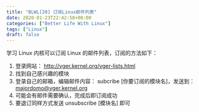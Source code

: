 ```yaml
---
title: "BLWL[20] 订阅Linux邮件列表"
date: 2020-01-23T22:42:58+08:00
categories: ["Better Life With Linux"]
tags: ["Linux"]
draft: false
---
```


学习 Linux 内核可以订阅 Linux 的邮件列表，订阅的方法如下：   
1. 登录网站： http://vger.kernel.org/vger-lists.html
2. 找到自己感兴趣的模块
3. 登录自己的邮箱，编辑邮件内容： subcribe [你要订阅的模块名]，发送到： majordomo@vger.kernel.org
4. 可能会有邮件需要确认，完成后即订阅成功
5. 要退订同样方式发送 unsubscribe [模块名] 即可
